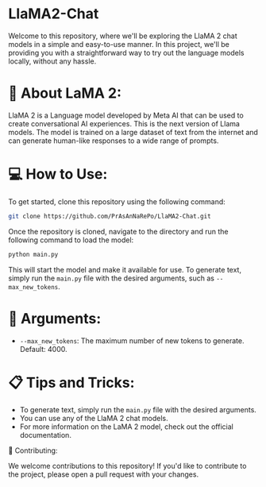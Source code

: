# LlaMA2-Chat
Welcome to this repository, where we'll be exploring the LlaMA 2 chat models in a simple and easy-to-use manner. In this project, we'll be providing you with a straightforward way to try out the language models locally, without any hassle.
# 🎉 About LaMA 2:
LlaMA 2 is a Language model developed by Meta AI that can be used to create conversational AI experiences. This is the next version of Llama models. The model is trained on a large dataset of text from the internet and can generate human-like responses to a wide range of prompts.
# 💻 How to Use:
To get started, clone this repository using the following command:
```bash
git clone https://github.com/PrAsAnNaRePo/LlaMA2-Chat.git

```
Once the repository is cloned, navigate to the directory and run the following command to load the model:

```bash
python main.py
```
This will start the model and make it available for use. To generate text, simply run the `main.py` file with the desired arguments, such as `--max_new_tokens`.
# 🎈 Arguments:

* `--max_new_tokens`: The maximum number of new tokens to generate. Default: 4000.

# 📋 Tips and Tricks:

* To generate text, simply run the `main.py` file with the desired arguments.
* You can use any of the LlaMA 2 chat models.
* For more information on the LaMA 2 model, check out the official documentation.

🤔 Contributing:

We welcome contributions to this repository! If you'd like to contribute to the project, please open a pull request with your changes.
